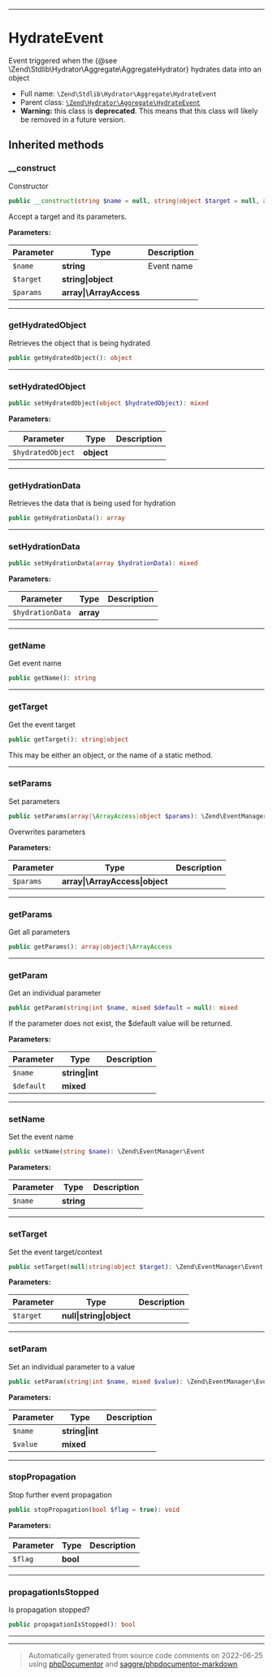 ***

# HydrateEvent

Event triggered when the {@see \Zend\Stdlib\Hydrator\Aggregate\AggregateHydrator} hydrates
data into an object



* Full name: `\Zend\Stdlib\Hydrator\Aggregate\HydrateEvent`
* Parent class: [`\Zend\Hydrator\Aggregate\HydrateEvent`](../../../Hydrator/Aggregate/HydrateEvent.md)
* **Warning:** this class is **deprecated**. This means that this class will likely be removed in a future version.






## Inherited methods


### __construct

Constructor

```php
public __construct(string $name = null, string|object $target = null, array|\ArrayAccess $params = null): mixed
```

Accept a target and its parameters.






**Parameters:**

| Parameter | Type | Description |
|-----------|------|-------------|
| `$name` | **string** | Event name |
| `$target` | **string&#124;object** |  |
| `$params` | **array&#124;\ArrayAccess** |  |




***

### getHydratedObject

Retrieves the object that is being hydrated

```php
public getHydratedObject(): object
```











***

### setHydratedObject



```php
public setHydratedObject(object $hydratedObject): mixed
```








**Parameters:**

| Parameter | Type | Description |
|-----------|------|-------------|
| `$hydratedObject` | **object** |  |




***

### getHydrationData

Retrieves the data that is being used for hydration

```php
public getHydrationData(): array
```











***

### setHydrationData



```php
public setHydrationData(array $hydrationData): mixed
```








**Parameters:**

| Parameter | Type | Description |
|-----------|------|-------------|
| `$hydrationData` | **array** |  |




***

### getName

Get event name

```php
public getName(): string
```











***

### getTarget

Get the event target

```php
public getTarget(): string|object
```

This may be either an object, or the name of a static method.









***

### setParams

Set parameters

```php
public setParams(array|\ArrayAccess|object $params): \Zend\EventManager\Event
```

Overwrites parameters






**Parameters:**

| Parameter | Type | Description |
|-----------|------|-------------|
| `$params` | **array&#124;\ArrayAccess&#124;object** |  |




***

### getParams

Get all parameters

```php
public getParams(): array|object|\ArrayAccess
```











***

### getParam

Get an individual parameter

```php
public getParam(string|int $name, mixed $default = null): mixed
```

If the parameter does not exist, the $default value will be returned.






**Parameters:**

| Parameter | Type | Description |
|-----------|------|-------------|
| `$name` | **string&#124;int** |  |
| `$default` | **mixed** |  |




***

### setName

Set the event name

```php
public setName(string $name): \Zend\EventManager\Event
```








**Parameters:**

| Parameter | Type | Description |
|-----------|------|-------------|
| `$name` | **string** |  |




***

### setTarget

Set the event target/context

```php
public setTarget(null|string|object $target): \Zend\EventManager\Event
```








**Parameters:**

| Parameter | Type | Description |
|-----------|------|-------------|
| `$target` | **null&#124;string&#124;object** |  |




***

### setParam

Set an individual parameter to a value

```php
public setParam(string|int $name, mixed $value): \Zend\EventManager\Event
```








**Parameters:**

| Parameter | Type | Description |
|-----------|------|-------------|
| `$name` | **string&#124;int** |  |
| `$value` | **mixed** |  |




***

### stopPropagation

Stop further event propagation

```php
public stopPropagation(bool $flag = true): void
```








**Parameters:**

| Parameter | Type | Description |
|-----------|------|-------------|
| `$flag` | **bool** |  |




***

### propagationIsStopped

Is propagation stopped?

```php
public propagationIsStopped(): bool
```











***


***
> Automatically generated from source code comments on 2022-06-25 using [phpDocumentor](http://www.phpdoc.org/) and [saggre/phpdocumentor-markdown](https://github.com/Saggre/phpDocumentor-markdown)
